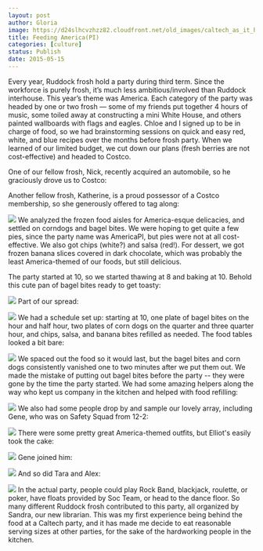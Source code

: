 ```yaml
---
layout: post
author: Gloria
image: https://d24slhcvzhzz82.cloudfront.net/old_images/caltech_as_it_happens/6a0105349b8251970b01b8d1119da4970c.jpg
title: Feeding America(PI)
categories: [culture]
status: Publish
date: 2015-05-15
---
```


Every year, Ruddock frosh hold a party during third term. Since the workforce is purely frosh, it’s much less ambitious/involved than Ruddock interhouse. This year’s theme was America. Each category of the party was headed by one or two frosh — some of my friends put together 4 hours of music, some toiled away at constructing a mini White House, and others painted wallboards with flags and eagles. Chloe and I signed up to be in charge of food, so we had brainstorming sessions on quick and easy red, white, and blue recipes over the months before frosh party. When we learned of our limited budget, we cut down our plans (fresh berries are not cost-effective) and headed to Costco.

One of our fellow frosh, Nick, recently acquired an automobile, so he graciously drove us to Costco:

Another fellow frosh, Katherine, is a proud possessor of a Costco membership, so she generously offered to tag along:


![](https://d24slhcvzhzz82.cloudfront.net/old_images/caltech_as_it_happens/6a0105349b8251970b01b7c7881c46970b.jpg)
We analyzed the frozen food aisles for America-esque delicacies, and settled on corndogs and bagel bites. We were hoping to get quite a few pies, since the party name was AmericaPI, but pies were not at all cost-effective. We also got chips (white?) and salsa (red!). For dessert, we got frozen banana slices covered in dark chocolate, which was probably the least America-themed of our foods, but still delicious.

The party started at 10, so we started thawing at 8 and baking at 10. Behold this cute pan of bagel bites ready to get toasty:


![](https://d24slhcvzhzz82.cloudfront.net/old_images/caltech_as_it_happens/6a0105349b8251970b01b7c7881c4f970b.jpg)
Part of our spread:


![](https://d24slhcvzhzz82.cloudfront.net/old_images/caltech_as_it_happens/6a0105349b8251970b01b8d1119daf970c.jpg)
We had a schedule set up: starting at 10, one plate of bagel bites on the hour and half hour, two plates of corn dogs on the quarter and three quarter hour, and chips, salsa, and banana bites refilled as needed. The food tables looked a bit bare:


![](https://d24slhcvzhzz82.cloudfront.net/old_images/caltech_as_it_happens/6a0105349b8251970b01b7c7881c59970b.jpg)
We spaced out the food so it would last, but the bagel bites and corn dogs consistently vanished one to two minutes after we put them out. We made the mistake of putting out bagel bites before the party -- they were gone by the time the party started. We had some amazing helpers along the way who kept us company in the kitchen and helped with food refilling:


![](https://d24slhcvzhzz82.cloudfront.net/old_images/caltech_as_it_happens/6a0105349b8251970b01b7c7881c8f970b.jpg)
 We also had some people drop by and sample our lovely array, including Gene, who was on Safety Squad from 12-2:


![](https://d24slhcvzhzz82.cloudfront.net/old_images/caltech_as_it_happens/6a0105349b8251970b01b8d1119dca970c.jpg)
There were some pretty great America-themed outfits, but Elliot's easily took the cake:


![](https://d24slhcvzhzz82.cloudfront.net/old_images/caltech_as_it_happens/6a0105349b8251970b01bb082c187b970d.jpg)
Gene joined him:


![](https://d24slhcvzhzz82.cloudfront.net/old_images/caltech_as_it_happens/6a0105349b8251970b01b8d1119dd7970c.jpg)
And so did Tara and Alex:


![](https://d24slhcvzhzz82.cloudfront.net/old_images/caltech_as_it_happens/6a0105349b8251970b01bb082c188f970d.jpg)
In the actual party, people could play Rock Band, blackjack, roulette, or poker, have floats provided by Soc Team, or head to the dance floor. So many different Ruddock frosh contributed to this party, all organized by Sandra, our new librarian. This was my first experience being behind the food at a Caltech party, and it has made me decide to eat reasonable serving sizes at other parties, for the sake of the hardworking people in the kitchen.

